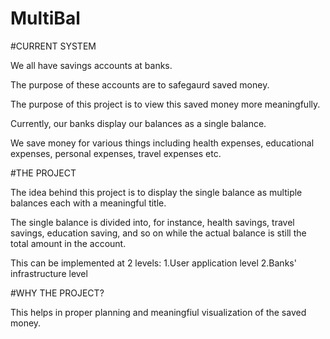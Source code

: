 # MultiBal

#CURRENT SYSTEM

We all have savings accounts at banks.

The purpose of these accounts are to safegaurd saved money.

The purpose of this project is to view this saved money more meaningfully.

Currently, our banks display our balances as a single balance.

We save money for various things including health expenses, educational expenses, personal expenses, travel expenses etc.


#THE PROJECT

The idea behind this project is to display the single balance as multiple balances each with a meaningful title.

The single balance is divided into, for instance, health savings, travel savings, education saving, and so on while the actual balance is still the total amount in the account.

This can be implemented at 2 levels: 1.User application level
                                     2.Banks' infrastructure level                  
                                     
#WHY THE PROJECT?

This helps in proper planning and meaningfiul visualization of the saved money.


